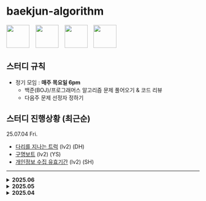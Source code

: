 # baekjun-algorithm

<div>
  <a href="https://github.com/apple3285"><img src="https://avatars.githubusercontent.com/u/32658464?v=4" width="60"></a> &nbsp&nbsp
  <a href="https://github.com/Rose4tune"><img src="https://avatars.githubusercontent.com/u/81802112?v=4" width="60"></a> &nbsp&nbsp
  <a href="https://github.com/dydgjs200"><img src="https://avatars.githubusercontent.com/u/25136172?v=4" width="60"></a> &nbsp&nbsp
  <a href="https://github.com/jung18"><img src="https://avatars.githubusercontent.com/u/81799517?v=4" width="60"></a>
</div>

<!-- * [번](https://www.acmicpc.net/problem/) (실버) : () -->

## 스터디 규칙
* 정기 모임 : **매주 목요일 6pm**
  * 백준(BOJ)/프로그래머스 알고리즘 문제 풀어오기 & 코드 리뷰
  * 다음주 문제 선정자 정하기

## 스터디 진행상황 (최근순)
25.07.04 Fri.
* [다리를 지나는 트럭](https://school.programmers.co.kr/learn/courses/30/lessons/42583) (lv2) (DH)
* [구명보트](https://school.programmers.co.kr/learn/courses/30/lessons/42885) (lv2) (YS)
* [개인정보 수집 유효기간](https://school.programmers.co.kr/learn/courses/30/lessons/150370) (lv2) (SH)

---

<details>
  <summary><b>2025.06</b></summary>
  <div markdown="1">
25.06.27 Fri.

* [두 큐 합 같게 만들기](https://school.programmers.co.kr/learn/courses/30/lessons/118667) (lv2) (SH)
* [미로 탈출](https://school.programmers.co.kr/learn/courses/30/lessons/159993) (lv2) (DH)
* [귤 고르기](https://school.programmers.co.kr/learn/courses/30/lessons/138476) (lv2) (YS)

25.06.18 Wen.
* [마법의 엘리베이터](https://school.programmers.co.kr/learn/courses/30/lessons/148653) (lv2) (YS)
* [혼자서 하는 틱택토](https://school.programmers.co.kr/learn/courses/30/lessons/160585) (lv2) (DH)
* [택배 배달과 수거하기](https://school.programmers.co.kr/learn/courses/30/lessons/150369) (lv2) (SH)

25.06.10 Tue.
* [11403번](https://www.acmicpc.net/problem/11403) (실버1) : 경로 찾기 (YH)
* [1254번](https://www.acmicpc.net/problem/1254) (실버2) : 팰린드롬 만들기 (SH)
* [10799번](https://www.acmicpc.net/problem/10799) (실버2) : 쇠막대기 (DH)
  </div>
</details>

<details>
  <summary><b>2025.05</b></summary>
  <div markdown="1">
25.05.29 Thu.
    
* [2668번](https://www.acmicpc.net/problem/2668) (골드5) : 숫자고르기 (SH)
* [2531번](https://www.acmicpc.net/problem/2531) (실버1) : 회전 초밥 (SH)
* [2304번](https://www.acmicpc.net/problem/2304) (실버2) : 창고 다각형 (SH)
* [21608번](https://www.acmicpc.net/problem/21608) (골드5) : 상어 초등학교 (DH)
* [11726번](https://www.acmicpc.net/problem/11726) (실버3) : 2×n 타일링 (DH)
* [9012번](https://www.acmicpc.net/problem/9012) (실버4) : 괄호 (DH)

25.05.14 Wed.
* [2178번](https://www.acmicpc.net/problem/2178) (실버1) : 미로 탐색 (YS)
* [10844번](https://www.acmicpc.net/problem/10844) (실버1) : 쉬운 계단 수 (SH)
* [20006번](https://www.acmicpc.net/problem/20006) (실버2) : 랭킹전 대기열 (DH)

25.05.07 Wed.
* [14888번](https://www.acmicpc.net/problem/14888) (실버1) : 연산자 끼워넣기 (SH)
* [20922번](https://www.acmicpc.net/problem/20922) (실버1) : 겹치는 건 싫어 (SH)
* [18870번](https://www.acmicpc.net/problem/18870) (실버2) : 좌표 압축 (YH)
* [11501번](https://www.acmicpc.net/problem/11501) (실버2) : 주식 (DH)
* [1929번](https://www.acmicpc.net/problem/1929) (실버3) : 소수 구하기 (YS)
* [29767번](https://www.acmicpc.net/problem/29767) (실버4) : 점수를 최대로 (YH)
  </div>
</details>

<details>
  <summary><b>2025.04</b></summary>
  <div markdown="1">
25.04.30 
(근로자의 날~어린이날 이어진 연휴로 스터디도 봄방학) <br/>
    
25.04.23 Wed.
* [1744번](https://www.acmicpc.net/problem/1744) (골드4) : 수 묶기 (YS)
* [2110번](https://www.acmicpc.net/problem/2110) (골드4) : 공유기 설치 (SH)
* [6603번](https://www.acmicpc.net/problem/6603) (실버2) : 로또 (YH)
    
25.04.16 Wed.
* [9935번](https://www.acmicpc.net/problem/9935) (골드4) : 문자열 폭발 (YH)
* [2156번](https://www.acmicpc.net/problem/2156) (실버1) : 포도주 시식 (DH)
* [11053번](https://www.acmicpc.net/problem/11053) (실버2) : 가장 긴 증가하는 부분 수열 (SH)

25.04.08 Wed.
* [16928번](https://www.acmicpc.net/problem/16928) (골드5) : 뱀과 사다리 게임 (YH)
* [10773번](https://www.acmicpc.net/problem/10773) (실버4) : 제로 (YH)
* [1181번](https://www.acmicpc.net/problem/1181) (실버5) : 단어 정렬 (YH)
  </div>
</details>


